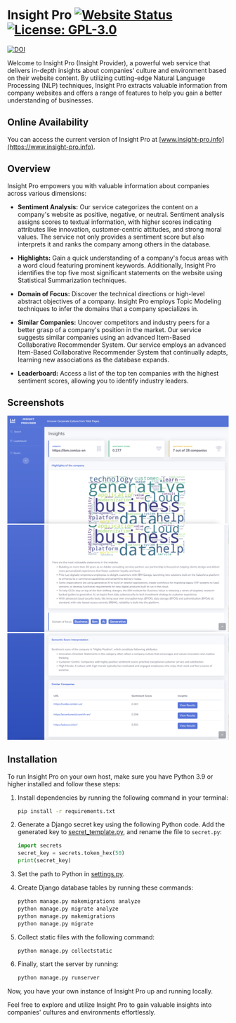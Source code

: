 # Insight Pro [![Website Status](https://img.shields.io/badge/Website-Online-brightgreen)](https://www.insight-pro.info/) [![License: GPL-3.0](https://img.shields.io/badge/license-GPL--3.0-blue)](https://www.gnu.org/licenses/gpl-3.0)
  [![DOI](https://zenodo.org/badge/DOI/10.5281/zenodo.8418646.svg)](https://doi.org/10.5281/zenodo.8418646) 

Welcome to Insight Pro (Insight Provider), a powerful web service that delivers in-depth insights about companies'
culture and environment based on their website content. By utilizing cutting-edge Natural Language Processing (NLP)
techniques, Insight Pro extracts valuable information from company websites and offers a range of features to help you
gain a better understanding of businesses.

## Online Availability

You can access the current version of Insight Pro at [www.insight-pro.info](https://www.insight-pro.info).

## Overview

Insight Pro empowers you with valuable information about companies across various dimensions:

- **Sentiment Analysis:** Our service categorizes the content on a company's website as positive, negative, or neutral.
  Sentiment analysis assigns scores to textual information, with higher scores indicating attributes like innovation,
  customer-centric attitudes, and strong moral values. The service not only provides a sentiment score but also
  interprets it and ranks the company among others in the database.

- **Highlights:** Gain a quick understanding of a company's focus areas with a word cloud featuring prominent keywords.
  Additionally, Insight Pro identifies the top five most significant statements on the website using Statistical
  Summarization techniques.

- **Domain of Focus:** Discover the technical directions or high-level abstract objectives of a company. Insight Pro
  employs Topic Modeling techniques to infer the domains that a company specializes in.

- **Similar Companies:** Uncover competitors and industry peers for a better grasp of a company's position in the
  market. Our service suggests similar companies using an advanced Item-Based Collaborative Recommender System. Our
  service employs an advanced Item-Based Collaborative Recommender System that continually adapts, learning new
  associations as the database expands.

- **Leaderboard:** Access a list of the top ten companies with the highest sentiment scores, allowing you to identify
  industry leaders.

## Screenshots

![Alt Text](screenshots/screenshot1.png)
![Alt Text](screenshots/screenshot2.png)
![Alt Text](screenshots/screenshot3.png)

## Installation

To run Insight Pro on your own host, make sure you have Python 3.9 or higher installed and follow these steps:

1. Install dependencies by running the following command in your terminal:

   ```bash
   pip install -r requirements.txt
   ```

2. Generate a Django secret key using the following Python code. Add the generated key
   to [secret_template.py](web_insight/secret_template.py), and rename the file to `secret.py`:

   ```python
   import secrets
   secret_key = secrets.token_hex(50)
   print(secret_key)
   ```

3. Set the path to Python in [settings.py](web_insight/settings.py).

4. Create Django database tables by running these commands:

   ```bash
   python manage.py makemigrations analyze
   python manage.py migrate analyze
   python manage.py makemigrations
   python manage.py migrate
   ```

5. Collect static files with the following command:

   ```bash
   python manage.py collectstatic
   ```

6. Finally, start the server by running:

   ```bash
   python manage.py runserver
   ```

Now, you have your own instance of Insight Pro up and running locally.

Feel free to explore and utilize Insight Pro to gain valuable insights into companies' cultures and environments
effortlessly.
